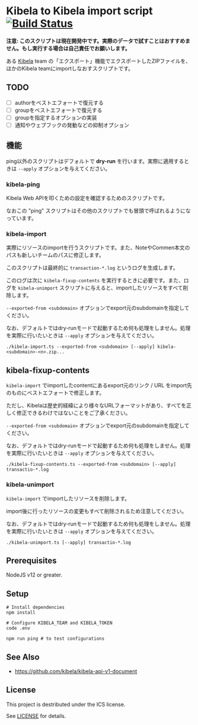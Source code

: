 # Kibela to Kibela import script [![Build Status](https://travis-ci.org/kibela/kibela-to-kibela.svg?branch=master)](https://travis-ci.org/kibela/kibela-to-kibela)

**注意: このスクリプトは現在開発中です。実際のデータで試すことはおすすめません。もし実行する場合は自己責任でお願いします。**

ある [Kibela](https://kibe.la) team の「エクスポート」機能でエクスポートしたZIPファイルを、ほかのKibela teamにimportしなおすスクリプトです。

## TODO

* [ ] authorをベストエフォートで復元する
* [ ] groupをベストエフォートで復元する
* [ ] groupを指定するオプションの実装
* [ ] 通知やウェブフックの発動などの抑制オプション

## 機能

ping以外のスクリプトはデフォルトで **dry-run** を行います。実際に適用するときは `--apply` オプションを与えてください。

### kibela-ping

Kibela Web APIを叩くための設定を確認するためのスクリプトです。

なおこの "ping" スクリプトはその他のスクリプトでも冒頭で呼ばれるようになっています。

### kibela-import

実際にリソースのimportを行うスクリプトです。また、NoteやCommen本文のパスも新しいチームのパスに修正します。

このスクリプトは最終的に `transaction-*.log` というログを生成します。

このログは次に `kibela-fixup-contents` を実行するときに必要です。また、ログを `kibela-unimport` スクリプトに与えると、importしたリソースをすべて削除します。

`--exported-from <subdomain>` オプションでexport元のsubdomainを指定してください。

なお、デフォルトではdry-runモードで起動するため何も処理をしません。処理を実際に行いたいときは `--apply` オプションを与えてください。

```console
./kibela-import.ts --exported-from <subdomain> [--apply] kibela-<subdomain>-<n>.zip...
```

## kibela-fixup-contents

`kibela-import` でimportしたcontentにあるexport元のリンク / URL をimport先のものにベストエフォートで修正します。

ただし、Kibelaは歴史的経緯により様々なURLフォーマットがあり、すべてを正しく修正できるわけではないことをご了承ください。

`--exported-from <subdomain>` オプションでexport元のsubdomainを指定してください。

なお、デフォルトではdry-runモードで起動するため何も処理をしません。処理を実際に行いたいときは `--apply` オプションを与えてください。

```console
./kibela-fixup-contents.ts --exported-from <subdomain> [--apply] transactio-*.log
```

### kibela-unimport

`kibela-import` でimportしたリソースを削除します。

import後に行ったリソースの変更もすべて削除されるため注意してください。

なお、デフォルトではdry-runモードで起動するため何も処理をしません。処理を実際に行いたいときは `--apply` オプションを与えてください。

```console
./kibela-unimport.ts [--apply] transactio-*.log
```

## Prerequisites

NodeJS v12 or greater.

## Setup

```shell-session
# Install dependencies
npm install

# Configure KIBELA_TEAM and KIBELA_TOKEN
code .env

npm run ping # to test configurations
```

## See Also

* https://github.com/kibela/kibela-api-v1-document

## License

This project is destributed under the ICS license.

See [LICENSE](./LICENSE) for details.
